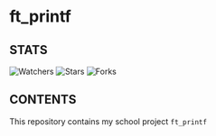 # ft_printf

## STATS
![Watchers](https://img.shields.io/github/watchers/jfremond/libft?logo=github&style=for-the-badge)
![Stars](https://img.shields.io/github/stars/jfremond/libft?logo=github&style=for-the-badge)
![Forks](https://img.shields.io/github/forks/jfremond/libft?logo=github&style=for-the-badge)

## CONTENTS
This repository contains my school project `ft_printf`
